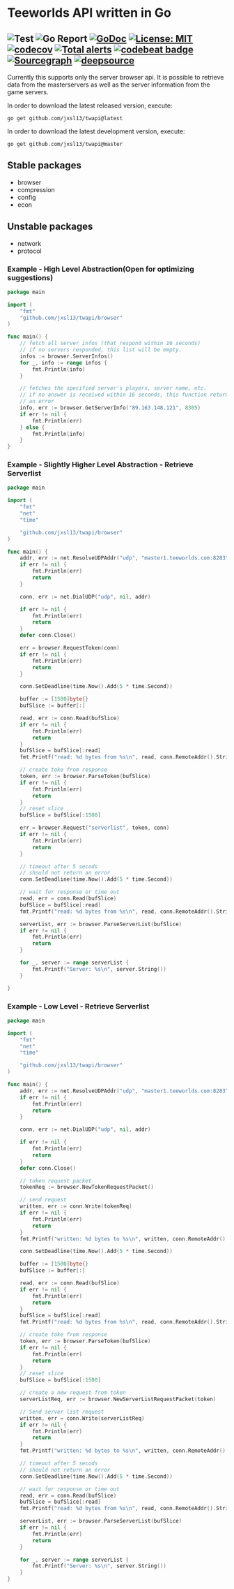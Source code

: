 # Teeworlds API written in Go

## ![Test](https://github.com/jxsl13/twapi/workflows/Test/badge.svg) ![Go Report](https://goreportcard.com/badge/github.com/jxsl13/twapi) [![GoDoc](https://godoc.org/github.com/jxsl13/twapi?status.svg)](https://godoc.org/github.com/jxsl13/twapi) [![License: MIT](https://img.shields.io/badge/License-MIT-blue.svg)](https://opensource.org/licenses/MIT) [![codecov](https://codecov.io/gh/jxsl13/twapi/branch/master/graph/badge.svg)](https://codecov.io/gh/jxsl13/twapi) [![Total alerts](https://img.shields.io/lgtm/alerts/g/jxsl13/twapi.svg?logo=lgtm&logoWidth=18)](https://lgtm.com/projects/g/jxsl13/twapi/alerts/) [![codebeat badge](https://codebeat.co/badges/4b5339f2-93d6-4242-96a6-0372e66a7aaf)](https://codebeat.co/projects/github-com-jxsl13-twapi-master) [![Sourcegraph](https://sourcegraph.com/github.com/jxsl13/twapi/-/badge.svg)](https://sourcegraph.com/github.com/jxsl13/twapi?badge) [![deepsource](https://static.deepsource.io/deepsource-badge-light.svg)](https://deepsource.io/gh/jxsl13/twapi/)

Currently this supports only the server browser api.
It is possible to retrieve data from the masterservers as well as the server information from the game servers.

In order to download the latest released version, execute:

```shell
go get github.com/jxsl13/twapi@latest
```

In order to download the latest development version, execute:

```shell
go get github.com/jxsl13/twapi@master
```

## Stable packages

- browser
- compression
- config
- econ

## Unstable packages

- network
- protocol


### Example - High Level Abstraction(Open for optimizing suggestions)

```Go
package main

import (
    "fmt"
    "github.com/jxsl13/twapi/browser"
)

func main() {
    // fetch all server infos (that respond within 16 seconds)
    // if no servers responded, this list will be empty.
    infos := browser.ServerInfos()
    for _, info := range infos {
        fmt.Println(info)
    }

    // fetches the specified server's players, server name, etc.
    // if no answer is received within 16 seconds, this function returns
    // an error
    info, err := browser.GetServerInfo("89.163.148.121", 8305)
    if err != nil {
        fmt.Println(err)
    } else {
        fmt.Println(info)
    }
}
```

### Example - Slightly Higher Level Abstraction - Retrieve Serverlist

```Go
package main

import (
    "fmt"
    "net"
    "time"

    "github.com/jxsl13/twapi/browser"
)

func main() {
    addr, err := net.ResolveUDPAddr("udp", "master1.teeworlds.com:8283")
    if err != nil {
        fmt.Println(err)
        return
    }

    conn, err := net.DialUDP("udp", nil, addr)

    if err != nil {
        fmt.Println(err)
        return
    }
    defer conn.Close()

    err = browser.RequestToken(conn)
    if err != nil {
        fmt.Println(err)
        return
    }

    conn.SetDeadline(time.Now().Add(5 * time.Second))

    buffer := [1500]byte{}
    bufSlice := buffer[:]

    read, err := conn.Read(bufSlice)
    if err != nil {
        fmt.Println(err)
        return
    }
    bufSlice = bufSlice[:read]
    fmt.Printf("read: %d bytes from %s\n", read, conn.RemoteAddr().String())

    // create toke from response
    token, err := browser.ParseToken(bufSlice)
    if err != nil {
        fmt.Println(err)
        return
    }
    // reset slice
    bufSlice = bufSlice[:1500]

    err = browser.Request("serverlist", token, conn)
    if err != nil {
        fmt.Println(err)
        return
    }

    // timeout after 5 secods
    // should not return an error
    conn.SetDeadline(time.Now().Add(5 * time.Second))

    // wait for response or time out
    read, err = conn.Read(bufSlice)
    bufSlice = bufSlice[:read]
    fmt.Printf("read: %d bytes from %s\n", read, conn.RemoteAddr().String())

    serverList, err := browser.ParseServerList(bufSlice)
    if err != nil {
        fmt.Println(err)
        return
    }

    for _, server := range serverList {
        fmt.Printf("Server: %s\n", server.String())
    }

}

```

### Example - Low Level - Retrieve Serverlist

```Go
package main

import (
    "fmt"
    "net"
    "time"

    "github.com/jxsl13/twapi/browser"
)

func main() {
    addr, err := net.ResolveUDPAddr("udp", "master1.teeworlds.com:8283")
    if err != nil {
        fmt.Println(err)
        return
    }

    conn, err := net.DialUDP("udp", nil, addr)

    if err != nil {
        fmt.Println(err)
        return
    }
    defer conn.Close()

    // token request packet
    tokenReq := browser.NewTokenRequestPacket()

    // send request
    written, err := conn.Write(tokenReq)
    if err != nil {
        fmt.Println(err)
        return
    }
    fmt.Printf("written: %d bytes to %s\n", written, conn.RemoteAddr().String())

    conn.SetDeadline(time.Now().Add(5 * time.Second))

    buffer := [1500]byte{}
    bufSlice := buffer[:]

    read, err := conn.Read(bufSlice)
    if err != nil {
        fmt.Println(err)
        return
    }
    bufSlice = bufSlice[:read]
    fmt.Printf("read: %d bytes from %s\n", read, conn.RemoteAddr().String())

    // create toke from response
    token, err := browser.ParseToken(bufSlice)
    if err != nil {
        fmt.Println(err)
        return
    }
    // reset slice
    bufSlice = bufSlice[:1500]

    // create a new request from token
    serverListReq, err := browser.NewServerListRequestPacket(token)

    // Send server list request
    written, err = conn.Write(serverListReq)
    if err != nil {
        fmt.Println(err)
        return
    }
    fmt.Printf("written: %d bytes to %s\n", written, conn.RemoteAddr().String())

    // timeout after 5 secods
    // should not return an error
    conn.SetDeadline(time.Now().Add(5 * time.Second))

    // wait for response or time out
    read, err = conn.Read(bufSlice)
    bufSlice = bufSlice[:read]
    fmt.Printf("read: %d bytes from %s\n", read, conn.RemoteAddr().String())

    serverList, err := browser.ParseServerList(bufSlice)
    if err != nil {
        fmt.Println(err)
        return
    }

    for _, server := range serverList {
        fmt.Printf("Server: %s\n", server.String())
    }
}
```
